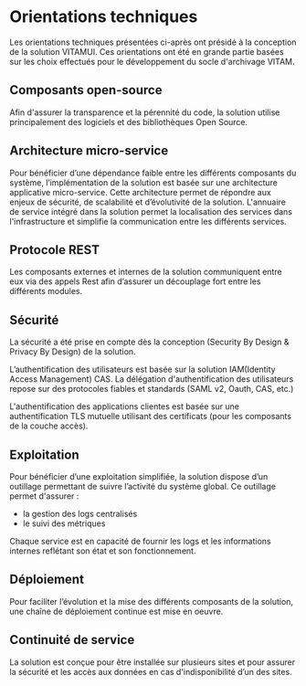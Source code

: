 
# Orientations techniques

Les orientations techniques présentées ci-après ont présidé à la conception de la solution VITAMUI. Ces orientations ont été en grande partie basées sur les choix effectués pour le développement du socle d'archivage VITAM.

## Composants open-source

Afin d'assurer la transparence et la pérennité du code, la solution utilise principalement des logiciels et des bibliothèques Open Source.

## Architecture micro-service

Pour bénéficier d’une dépendance faible entre les différents composants du système, l’implémentation de la solution est basée sur une architecture applicative micro-service. Cette architecture permet de répondre aux enjeux de sécurité, de scalabilité et d’évolutivité de la solution. L'annuaire de service intégré dans la solution permet la localisation des services dans l'infrastructure et simplifie la communication entre les différents services.

## Protocole REST

Les composants externes et internes de la solution communiquent entre eux via des appels Rest afin d’assurer un découplage fort entre les différents modules.

## Sécurité

La sécurité a été prise en compte dès la conception (Security By Design & Privacy By Design) de la solution.

L’authentification des utilisateurs est basée sur la solution IAM(Identity Access Management) CAS. La délégation d'authentification des utilisateurs repose sur des protocoles fiables et standards (SAML v2, Oauth, CAS, etc.)

L'authentification des applications clientes est basée sur une authentification TLS mutuelle utilisant des certificats (pour les composants de la couche accès).

## Exploitation

Pour bénéficier d’une exploitation simplifiée, la solution dispose d’un outillage permettant de suivre l’activité du système global. Ce outillage permet d'assurer :

* la gestion des logs centralisés
* le suivi des métriques

Chaque service est en capacité de fournir les logs et les informations internes reflétant son état et son fonctionnement.

## Déploiement

Pour faciliter l’évolution et la mise des différents composants de la solution, une chaîne de déploiement continue est mise en oeuvre.

## Continuité de service

La solution est conçue pour être installée sur plusieurs sites et pour assurer la sécurité et les accès aux données en cas d'indisponibilité d’un des sites.
